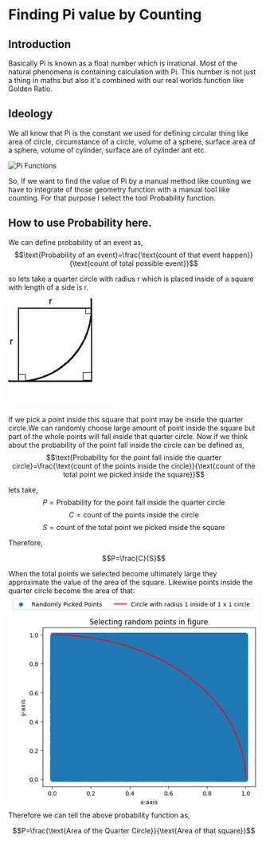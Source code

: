 <h1>Finding Pi value by Counting</h1>

<h2>Introduction</h2>

Basically Pi is known as a float number which is irrational.
Most of the natural phenomena is containing calculation with Pi. This number is not just a thing in maths but also it's combined with our real worlds function like Golden Ratio.

<h2>Ideology</h2>

We all know that Pi is the constant we used for defining circular thing like area of circle, circumstance of a circle, volume of a sphere, surface area of a sphere, volume of cylinder, surface are of cylinder ant etc.

![Pi Functions](https://www.mathsisfun.com/geometry/images/cone-sphere-cylinder-vol.svg)

So, If we want to find the value of Pi by a manual method like counting we have to integrate of those geometry function with a manual tool like counting. For that purpose I select the tool Probability function.

<h2> How to use Probability here. </h2>

We can define probability of an event as,
$$\text{Probability of an event}=\frac{\text{count of that event happen}}{\text{count of total possible event}}$$ 

so lets take a quarter circle with radius r which is placed inside of a square with length of a side is r.

![Explain the square with quarter circle](./ExplainSquareAndQCircle.png)

If we pick a point inside this square that point may be inside the quarter circle.We can randomly choose large amount of point inside the square but part of the whole points will fall inside that quarter circle. Now if we think about the probability of the point fall inside the circle can be defined as,
$$\text{Probability for the point fall inside the quarter circle}=\frac{\text{count of the points inside the circle}}{\text{count of the total point we picked inside the square}}$$

lets take,
$$P=\text{Probability for the point fall inside the quarter circle}$$ 
$$C=\text{count of the points inside the circle}$$ 
$$S=\text{count of the total point we picked inside the square}$$ 

Therefore,

$$P=\frac{C}{S}$$

When the total points we selected become ultimately large they approximate the value of the area of the square. Likewise points inside the quarter circle become the area of that.
![Explanation](./Explain.png)
Therefore we can tell the above probability function as,

$$P=\frac{\text{Area of the Quarter Circle}}{\text{Area of that square}}$$



